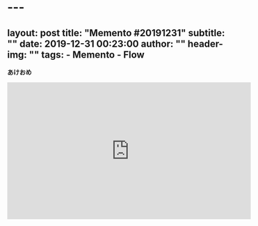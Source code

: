 # ---
layout:     post
title:      "Memento #20191231"
subtitle:   ""
date:       2019-12-31 00:23:00
author:     ""
header-img: ""
tags:
    - Memento
    - Flow
---
**あけおめ**

<iframe width="560" height="315" src="https://www.youtube.com/embed/ZfVpEwJF9dw" frameborder="0" allow="accelerometer; autoplay; encrypted-media; gyroscope; picture-in-picture" allowfullscreen></iframe>

